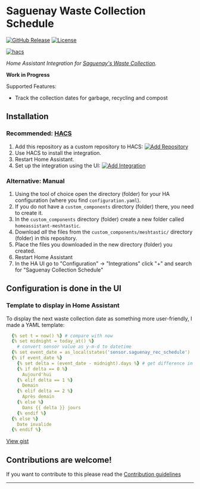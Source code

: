 # Saguenay Waste Collection Schedule

[![GitHub Release][releases-shield]][releases]
[![License][license-shield]](LICENSE)

[![hacs](https://img.shields.io/badge/HACS-Custom-orange.svg?style=for-the-badge)](https://hacs.xyz/docs/faq/custom_repositories)


_Home Assistant Integration for [Saguenay's Waste Collection](https://ville.saguenay.ca/services-aux-citoyens/environnement/recyclage/horaire-de-la-collecte)._

**Work in Progress**

Supported Features:
 * Track the collection dates for garbage, recycling and compost


## Installation


### Recommended: [HACS](https://www.hacs.xyz)

1. Add this repository as a custom repository to HACS: [![Add Repository](https://my.home-assistant.io/badges/hacs_repository.svg)](https://my.home-assistant.io/redirect/hacs_repository/?owner=davidbilodeau1&repository=saguenay_collection&category=integration)
2. Use HACS to install the integration.
3. Restart Home Assistant.
4. Set up the integration using the UI: [![Add Integration](https://my.home-assistant.io/badges/config_flow_start.svg)](https://my.home-assistant.io/redirect/config_flow_start/?domain=saguenay_collection)

### Alternative: Manual

1. Using the tool of choice open the directory (folder) for your HA configuration (where you find `configuration.yaml`).
1. If you do not have a `custom_components` directory (folder) there, you need to create it.
1. In the `custom_components` directory (folder) create a new folder called `homeassistant-meshtastic`.
1. Download _all_ the files from the `custom_components/meshtastic/` directory (folder) in this repository.
1. Place the files you downloaded in the new directory (folder) you created.
1. Restart Home Assistant
1. In the HA UI go to "Configuration" -> "Integrations" click "+" and search for "Saguenay Collection Schedule"

## Configuration is done in the UI

<!---->

### Template to display in Home Assistant

To display the next waste collection date as something more user-friendly, I made a YAML template:

```yaml
  {% set t = now() %} # compare with now
  {% set midnight = today_at() %}
    # convert sensor value as y-m-d to datetime
  {% set event_date = as_local(states('sensor.saguenay_rec_schedule') | as_datetime('%Y-%m-%d')) %}
  {% if event_date %}
    {% set delta = (event_date - midnight).days %} # get difference in days
    {% if delta == 0 %}
      Aujourd'hui
    {% elif delta == 1 %}
      Demain
    {% elif delta == 2 %}
      Après demain
    {% else %}
      Dans {{ delta }} jours
    {% endif %}
  {% else %}
    Date invalide
  {% endif %}
```
[View gist](https://gist.github.com/DavidBilodeau1/4d42ea1d253e6ccf85365cd1395bd4a6)


## Contributions are welcome!

If you want to contribute to this please read the [Contribution guidelines](CONTRIBUTING.md)

***

[commits-shield]: https://img.shields.io/github/commit-activity/y/davidbilodeau1/saguenay_collection.svg?style=for-the-badge
[commits]: https://github.com/DavidBilodeau1/saguenay_collection/commits/main/
[license-shield]: https://img.shields.io/github/license/davidbilodeau1/saguenay_collection.svg?style=for-the-badge
[releases-shield]: https://img.shields.io/github/release/davidbilodeau1/saguenay_collection.svg?style=for-the-badge
[releases]: https://github.com/DavidBilodeau1/saguenay_collection/releases
